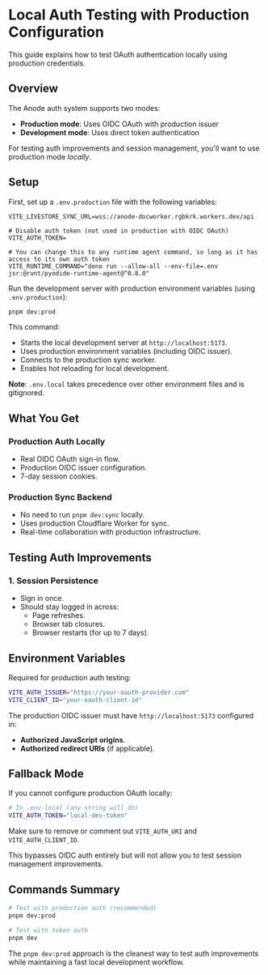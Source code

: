 # Local Auth Testing with Production Configuration

This guide explains how to test OAuth authentication locally using production credentials.

## Overview

The Anode auth system supports two modes:

- **Production mode**: Uses OIDC OAuth with production issuer
- **Development mode**: Uses direct token authentication

For testing auth improvements and session management, you'll want to use production mode _locally_.

## Setup

First, set up a `.env.production` file with the following variables:

```
VITE_LIVESTORE_SYNC_URL=wss://anode-docworker.rgbkrk.workers.dev/api

# Disable auth token (not used in production with OIDC OAuth)
VITE_AUTH_TOKEN=

# You can change this to any runtime agent command, so long as it has access to its own auth token
VITE_RUNTIME_COMMAND="deno run --allow-all --env-file=.env jsr:@runt/pyodide-runtime-agent@^0.8.0"
```

Run the development server with production environment variables (using `.env.production`):

```bash
pnpm dev:prod
```

This command:

- Starts the local development server at `http://localhost:5173`.
- Uses production environment variables (including OIDC issuer).
- Connects to the production sync worker.
- Enables hot reloading for local development.

**Note**: `.env.local` takes precedence over other environment files and is gitignored.

## What You Get

### Production Auth Locally

- Real OIDC OAuth sign-in flow.
- Production OIDC issuer configuration.
- 7-day session cookies.

### Production Sync Backend

- No need to run `pnpm dev:sync` locally.
- Uses production Cloudflare Worker for sync.
- Real-time collaboration with production infrastructure.

## Testing Auth Improvements

### 1. Session Persistence

- Sign in once.
- Should stay logged in across:
  - Page refreshes.
  - Browser tab closures.
  - Browser restarts (for up to 7 days).

## Environment Variables

Required for production auth testing:

```bash
VITE_AUTH_ISSUER="https://your-oauth-provider.com"
VITE_CLIENT_ID="your-oauth-client-id"
```

The production OIDC issuer must have `http://localhost:5173` configured in:

- **Authorized JavaScript origins**.
- **Authorized redirect URIs** (if applicable).

## Fallback Mode

If you cannot configure production OAuth locally:

```bash
# In .env.local (any string will do)
VITE_AUTH_TOKEN="local-dev-token"
```

Make sure to remove or comment out `VITE_AUTH_URI` and `VITE_AUTH_CLIENT_ID`.

This bypasses OIDC auth entirely but will not allow you to test session management improvements.

## Commands Summary

```bash
# Test with production auth (recommended)
pnpm dev:prod

# Test with token auth
pnpm dev
```

The `pnpm dev:prod` approach is the cleanest way to test auth improvements while maintaining a fast local development workflow.
